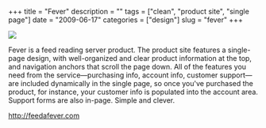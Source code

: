 +++
title = "Fever"
description = ""
tags = ["clean", "product site", "single page"]
date = "2009-06-17"
categories = ["design"]
slug = "fever"
+++


 

  <div id="screens-thumbs" class="clearfix">
    <div class="txt-center" id="design-submission"><a href="http://feedafever.com/"><img id='bluga-thumbnail-1755' class='bluga-thumbnail large' src='//konigi.com/media/bluga/
wt4a38fdc731fa9_0.jpg'/></a></div>  
  </div>   
<p>Fever is a feed reading server product. The product site features a single-page design, with well-organized and clear product information at the top, and navigation anchors that scroll the page down. All of the features you need from the service&#8212;purchasing info, account info, customer support&#8212;are included dynamically in the single page, so once you've purchased the product, for instance, your customer info is populated into the account area. Support forms are also in-page. Simple and clever.</p>
<p><a href="http://feedafever.com/">http://feedafever.com</a></p>




